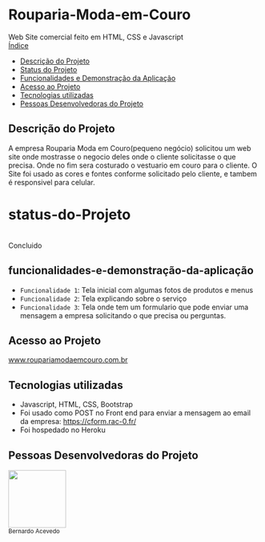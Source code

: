 # Rouparia-Moda-em-Couro
Web Site comercial feito em HTML, CSS e Javascript
<br>
 [Índice](#índice)
* [Descrição do Projeto](#descrição-do-projeto)
* [Status do Projeto](#status-do-Projeto)
* [Funcionalidades e Demonstração da Aplicação](#funcionalidades-e-demonstração-da-aplicação)
* [Acesso ao Projeto](#acesso-ao-projeto)
* [Tecnologias utilizadas](#tecnologias-utilizadas)
* [Pessoas Desenvolvedoras do Projeto](#pessoas-desenvolvedoras)


## Descrição do Projeto

A empresa Rouparia Moda em Couro(pequeno negócio) solicitou um web site onde mostrasse o negocio deles onde o cliente solicitasse o que precisa. Onde no fim sera costurado o vestuario em couro para o cliente. O Site foi usado as cores e fontes conforme solicitado pelo cliente, e tambem é responsivel para celular.

# status-do-Projeto
<br>
Concluido

## funcionalidades-e-demonstração-da-aplicação
- `Funcionalidade 1`: Tela inicial com algumas fotos de produtos e menus
- `Funcionalidade 2`: Tela explicando sobre o serviço
- `Funcionalidade 3`: Tela onde tem um formulario que pode enviar uma mensagem a empresa solicitando o que precisa ou perguntas.


## Acesso ao Projeto
www.roupariamodaemcouro.com.br

## Tecnologias utilizadas
- Javascript, HTML, CSS, Bootstrap
- Foi usado como POST no Front end para enviar a mensagem ao email da empresa:
https://cform.rac-0.fr/
- Foi hospedado no Heroku

## Pessoas Desenvolvedoras do Projeto

<img src="https://github.com/ber9795" width=115><br><sub>Bernardo Acevedo</sub>
